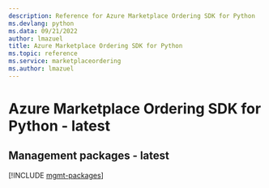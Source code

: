```yaml
---
description: Reference for Azure Marketplace Ordering SDK for Python
ms.devlang: python
ms.data: 09/21/2022
author: lmazuel
title: Azure Marketplace Ordering SDK for Python
ms.topic: reference
ms.service: marketplaceordering
ms.author: lmazuel
---
```

# Azure Marketplace Ordering SDK for Python - latest

## Management packages - latest
[!INCLUDE [mgmt-packages](marketplace-ordering-mgmt-index.md)]